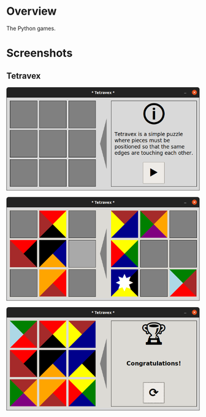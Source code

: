 # Overview
The Python games.

# Screenshots

## Tetravex
![alt](/src/static/tetravex1.png) 

![alt](/src/static/tetravex2.png) 

![alt](/src/static/tetravex3.png)
